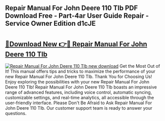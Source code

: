 ## Repair Manual For John Deere 110 Tlb PDF Download Free - Part-4ar User Guide Repair - Service Owner Edition d1cJE

# <h2><a href="http://bc66144.oget.top/?id=Repair+Manual+For+John+Deere+110+Tlb">🔗Download New 👉🔴 Repair Manual For John Deere 110 Tlb</a></h2>

[![Repair Manual For John Deere 110 Tlb new download](https://i.imgur.com/5g1atiW.png)](http://bc66144.oget.top/?id=Repair+Manual+For+John+Deere+110+Tlb)
Get the Most Out of It! This manual offers tips and tricks to maximize the performance of your new Repair Manual For John Deere 110 Tlb. Thank You for Choosing Us! Enjoy exploring the possibilities with your new Repair Manual For John Deere 110 Tlb! Repair Manual For John Deere 110 Tlb boasts an impressive range of advanced features, including voice control, automatic syncing, customizable settings, and real-time analytics, all accessible through the user-friendly interface. Please Don't Be Afraid to Ask Repair Manual For John Deere 110 Tlb. Our customer support team is ready to answer your questions.
